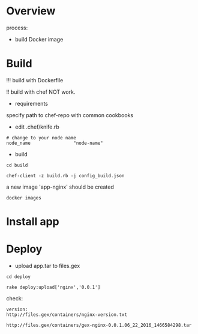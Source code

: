 # Overview

process:
* build Docker image

# Build

!!! build with Dockerfile

!! build with chef NOT work.


* requirements

specify path to chef-repo with common cookbooks


* edit .chef/knife.rb
```
# change to your node name
node_name                "node-name"
```

* build

```
cd build

chef-client -z build.rb -j config_build.json
```

a new image 'app-nginx' should be created

```
docker images
```

# Install app


# Deploy

* upload app.tar to files.gex

```
cd deploy

rake deploy:upload['nginx','0.0.1']
```

check:
```
version:
http://files.gex/containers/nginx-version.txt

http://files.gex/containers/gex-nginx-0.0.1.06_22_2016_1466584298.tar
```

